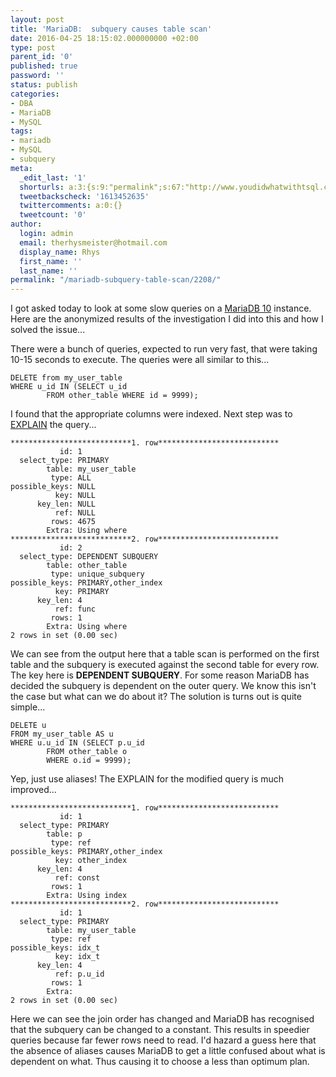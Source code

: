 ```yaml
---
layout: post
title: 'MariaDB:  subquery causes table scan'
date: 2016-04-25 18:15:02.000000000 +02:00
type: post
parent_id: '0'
published: true
password: ''
status: publish
categories:
- DBA
- MariaDB
- MySQL
tags:
- mariadb
- MySQL
- subquery
meta:
  _edit_last: '1'
  shorturls: a:3:{s:9:"permalink";s:67:"http://www.youdidwhatwithtsql.com/mariadb-subquery-table-scan/2208/";s:7:"tinyurl";s:26:"http://tinyurl.com/gmecd79";s:4:"isgd";s:19:"http://is.gd/YDrVhw";}
  tweetbackscheck: '1613452635'
  twittercomments: a:0:{}
  tweetcount: '0'
author:
  login: admin
  email: therhysmeister@hotmail.com
  display_name: Rhys
  first_name: ''
  last_name: ''
permalink: "/mariadb-subquery-table-scan/2208/"
---
```

I got asked today to look at some slow queries on a [MariaDB 10](https://mariadb.com/) instance. Here are the anonymized results of the investigation I did into this and how I solved the issue...

There were a bunch of queries, expected to run very fast, that were taking 10-15 seconds to execute. The queries were all similar to this...

```
DELETE from my_user_table
WHERE u_id IN (SELECT u_id
		FROM other_table WHERE id = 9999);
```

I found that the appropriate columns were indexed. Next step was to [EXPLAIN](https://mariadb.com/kb/en/mariadb/explain/) the query...

```
***************************1. row***************************
           id: 1
  select_type: PRIMARY
        table: my_user_table
         type: ALL
possible_keys: NULL
          key: NULL
      key_len: NULL
          ref: NULL
         rows: 4675
        Extra: Using where
***************************2. row***************************
           id: 2
  select_type: DEPENDENT SUBQUERY
        table: other_table
         type: unique_subquery
possible_keys: PRIMARY,other_index
          key: PRIMARY
      key_len: 4
          ref: func
         rows: 1
        Extra: Using where
2 rows in set (0.00 sec)
```

We can see from the output here that a table scan is performed on the first table and the subquery is executed against the second table for every row. The key here is **DEPENDENT SUBQUERY**. For some reason MariaDB has decided the subquery is dependent on the outer query. We know this isn't the case but what can we do about it? The solution is turns out is quite simple...

```
DELETE u
FROM my_user_table AS u
WHERE u.u_id IN (SELECT p.u_id
		FROM other_table o
		WHERE o.id = 9999);
```

Yep, just use aliases! The EXPLAIN for the modified query is much improved...

```
***************************1. row***************************
           id: 1
  select_type: PRIMARY
        table: p
         type: ref
possible_keys: PRIMARY,other_index
          key: other_index
      key_len: 4
          ref: const
         rows: 1
        Extra: Using index
***************************2. row***************************
           id: 1
  select_type: PRIMARY
        table: my_user_table
         type: ref
possible_keys: idx_t
          key: idx_t
      key_len: 4
          ref: p.u_id
         rows: 1
        Extra:
2 rows in set (0.00 sec)
```

Here we can see the join order has changed and MariaDB has recognised that the subquery can be changed to a constant. This results in speedier queries because far fewer rows need to read. I'd hazard a guess here that the absence of aliases causes MariaDB to get a little confused about what is dependent on what. Thus causing it to choose a less than optimum plan.

